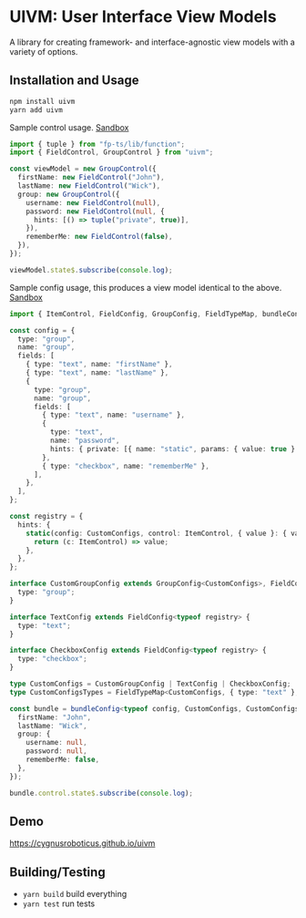 # UIVM: User Interface View Models

A library for creating framework- and interface-agnostic view models with a variety of options.

## Installation and Usage

```sh
npm install uivm
yarn add uivm
```

Sample control usage. [Sandbox](https://codesandbox.io/s/morning-wood-3f8jx?file=/src/index.ts)

```ts
import { tuple } from "fp-ts/lib/function";
import { FieldControl, GroupControl } from "uivm";

const viewModel = new GroupControl({
  firstName: new FieldControl("John"),
  lastName: new FieldControl("Wick"),
  group: new GroupControl({
    username: new FieldControl(null),
    password: new FieldControl(null, {
      hints: [() => tuple("private", true)],
    }),
    rememberMe: new FieldControl(false),
  }),
});

viewModel.state$.subscribe(console.log);
```

Sample config usage, this produces a view model identical to the above. [Sandbox](https://codesandbox.io/s/jolly-bogdan-y1kvz?file=/src/index.ts)

```ts
import { ItemControl, FieldConfig, GroupConfig, FieldTypeMap, bundleConfig } from "uivm";

const config = {
  type: "group",
  name: "group",
  fields: [
    { type: "text", name: "firstName" },
    { type: "text", name: "lastName" },
    {
      type: "group",
      name: "group",
      fields: [
        { type: "text", name: "username" },
        {
          type: "text",
          name: "password",
          hints: { private: [{ name: "static", params: { value: true } }] },
        },
        { type: "checkbox", name: "rememberMe" },
      ],
    },
  ],
};

const registry = {
  hints: {
    static(config: CustomConfigs, control: ItemControl, { value }: { value: boolean }) {
      return (c: ItemControl) => value;
    },
  },
};

interface CustomGroupConfig extends GroupConfig<CustomConfigs>, FieldConfig<typeof registry> {
  type: "group";
}

interface TextConfig extends FieldConfig<typeof registry> {
  type: "text";
}

interface CheckboxConfig extends FieldConfig<typeof registry> {
  type: "checkbox";
}

type CustomConfigs = CustomGroupConfig | TextConfig | CheckboxConfig;
type CustomConfigsTypes = FieldTypeMap<CustomConfigs, { type: "text" }, never, { type: "checkbox" }, never, never>;

const bundle = bundleConfig<typeof config, CustomConfigs, CustomConfigsTypes, typeof registry>(config, registry, {
  firstName: "John",
  lastName: "Wick",
  group: {
    username: null,
    password: null,
    rememberMe: false,
  },
});

bundle.control.state$.subscribe(console.log);
```

## Demo

https://cygnusroboticus.github.io/uivm

## Building/Testing

- `yarn build` build everything
- `yarn test` run tests
